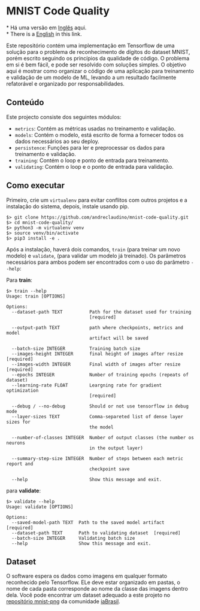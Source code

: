 # MNIST Code Quality

\* Há uma versão em [Inglês](README.md) aqui.  
\* There is a [English](README.md) in this link.

Este repositório contém uma implementação em Tensorflow de uma solução para o problema de reconhecimento de dígitos do dataset MNIST, porém escrito seguindo os princípios da qualidade de código. O problema em si é bem fácil, e pode ser resolvido com soluções simples. O objetivo aqui é mostrar como organizar o código de uma aplicação para treinamento e validação de um modelo de ML, levando a um resultado facilmente refatorável e organizado por responsabilidades.

## Conteúdo

Este projecto consiste dos seguintes módulos:

* `metrics`: Contém as métricas usadas no treinamento e validação.
* `models`: Contém o modelo, está escrito de forma a fornecer todos os dados necessários ao seu deploy.
* `persistence`: Funções para ler e preprocessar os dados para treinamento e validação.
* `training`: Contém o loop e ponto de entrada para treinamento.
* `validating`: Contém o loop e o ponto de entrada para validação.

## Como executar

Primeiro, crie um `virtualenv` para evitar conflitos com outros projetos e a instalação do sistema, depois, instale usando pip.

```shell
$> git clone https://github.com/andreclaudino/mnist-code-quality.git
$> cd mnist-code-quality/
$> python3 -m virtualenv venv
$> source venv/bin/activate
$> pip3 install -e .
```

Após a instalação, haverá dois comandos, `train` (para treinar um novo modelo) e `validate`, (para validar um modelo já treinado). Os parâmetros necessários para ambos podem ser encontrados com o uso do parâmetro `--help`:
 
Para **train**:

```shell
$> train --help
Usage: train [OPTIONS]

Options:
  --dataset-path TEXT          Path for the dataset used for training
                               [required]

  --output-path TEXT           path where checkpoints, metrics and model
                               artifact will be saved

  --batch-size INTEGER         Training batch size
  --images-height INTEGER      final height of images after resize  [required]
  --images-width INTEGER       Final width of images after resize  [required]
  --epochs INTEGER             Number of training epochs (repeats of dataset)
  --learning-rate FLOAT        Leargning rate for gradient optimization
                               [required]

  --debug / --no-debug         Should or not use tensorflow in debug mode
  --layer-sizes TEXT           Comma-separeted list of dense layer sizes for
                               the model

  --number-of-classes INTEGER  Number of output classes (the number os neurons
                               in the output layer)

  --summary-step-size INTEGER  Number of steps between each metric report and
                               checkpoint save

  --help                       Show this message and exit.

```

para **validate**:

```
$> validate --help
Usage: validate [OPTIONS]

Options:
  --saved-model-path TEXT  Path to the saved model artifact  [required]
  --dataset-path TEXT      Path to validating dataset  [required]
  --batch-size INTEGER     Validating batch size
  --help                   Show this message and exit.

```

## Dataset

O software espera os dados como imagens em qualquer formato reconhecido pelo Tensorflow. ELe deve estar organizado em pastas, o nome de cada pasta corresponde ao nome da classe das imagens dentro dela. Você pode encontrar um dataset adequado a este projeto no [repositório mnist-png](https://github.com/IABrasil/mnist-png) da comunidade [iaBrasil](https://github.com/IABrasil).